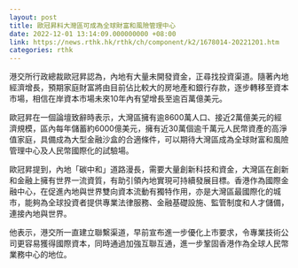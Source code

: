 ```yaml
---
layout: post
title: 歐冠昇料大灣區可成為全球財富和風險管理中心
date: 2022-12-01 13:14:09.000000000 +08:00
link: https://news.rthk.hk/rthk/ch/component/k2/1678014-20221201.htm
categories: rthk
---
```


港交所行政總裁歐冠昇認為，內地有大量未開發資金，正尋找投資渠道。隨著內地經濟增長，預期家庭財富將由目前佔比較大的房地產和銀行存款，逐步轉移至資本市場，相信在岸資本市場未來10年內有望增長至逾百萬億美元。

歐冠昇在一個論壇致辭時表示，大灣區擁有逾8600萬人口、接近2萬億美元的經濟規模，區內每年儲蓄約6000億美元，擁有近30萬個逾千萬元人民幣資產的高淨值家庭，具備成為大型金融沙盒的合適條件，可以期待大灣區成為全球財富和風險管理中心及人民幣國際化的試驗場。

歐冠昇提到，內地「碳中和」道路漫長，需要大量創新科技和資金，大灣區在創新和金融上擁有世界一流資質，有助引領內地實現可持續發展目標。香港作為國際金融中心，在促進內地與世界雙向資本流動有獨特作用，亦是大灣區最國際化的城市，能夠為全球投資者提供專業法律服務、金融基礎設施、監管制度和人才儲備，連接內地與世界。

他表示，港交所一直建立聯繫渠道，早前宣布進一步優化上市要求，令專業技術公司更容​​易獲得國際資本，同時通過加強互聯互通，進一步鞏固香港作為全球人民幣業務中心的地位。
